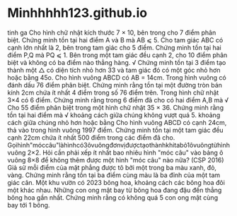 # Minhhhhh123.github.io
tinh ga
Cho hình chữ nhật kích thước 7 × 10, bên trong cho 7 điểm phân biệt. Chứng minh tồn tại hai điểm A và B mà AB ⩽ 5.
Cho tam giác ABC có cạnh lớn nhất là 2, bên trong tam giác cho 5 điểm. Chứng minh tồn tại hai điểm P,Q mà PQ ⩽ 1.
Bên trong một tam giác đều cạnh 2, cho 10 điểm phân biệt và không có ba điểm nào thẳng hàng. √
Chứng minh tồn tại 3 điểm tạo thành một △ có diện tích nhỏ hơn 33 và tam giác đó có một góc nhỏ hơn hoặc bằng 45o.
Cho hình vuông ABCD có AB = 14cm. Trong hình vuông có đánh dấu 76 điểm phân biệt. Chứng minh rằng tồn tại một đường tròn bán kính 2cm chứa ít nhất 4 điểm trong số 76 điểm trên.
Trong hình chữ nhật 3×4 có 6 điểm. Chứng minh rằng trong 6 điểm đã cho có hai điểm A,B mà
√
Cho 55 điểm phân biệt trong một hình chữ nhật 35 × 36. Chứng minh rằng tồn tại hai điểm mà
√
khoảng cách giữa chúng không vượt quá
5.
khoảng cách giữa chúng nhỏ hơn hoặc bằng
Cho hình vuông ABCD có cạnh 24cm, thả vào trong hình vuông 1997 điểm. Chứng minh tồn tại
một tam giác đều cạnh 22cm chứa ít nhất 500 điểm trong các điểm đã cho.
Gọihình"móccâu"làhìnhcó3ôvuôngđơnvịđượctạothànhkhitabỏ1ôvuôngtừhình vuông 2×2. Hỏi cần phải xếp ít nhất bao nhiêu hình "móc câu" vào bảng ô vuông 8×8 để không thêm được một hình "móc câu" nào nữa?
(CSP 2016) Giả sử mỗi điểm của mặt phẳng được tô bởi một trong ba màu xanh, đỏ, vàng. Chứng minh rằng tồn tại ba điểm cùng màu là ba đỉnh của một tam giác cân.
Một khu vườn có 2023 bông hoa, khoảng cách các bông hoa đôi một khác nhau. Những con ong mật bay từ bông hoa đang đậu đến thẳng bông hoa gần nhất. Chứng minh rằng có không quá 5 con ong mật cùng bay tới 1 bông.
